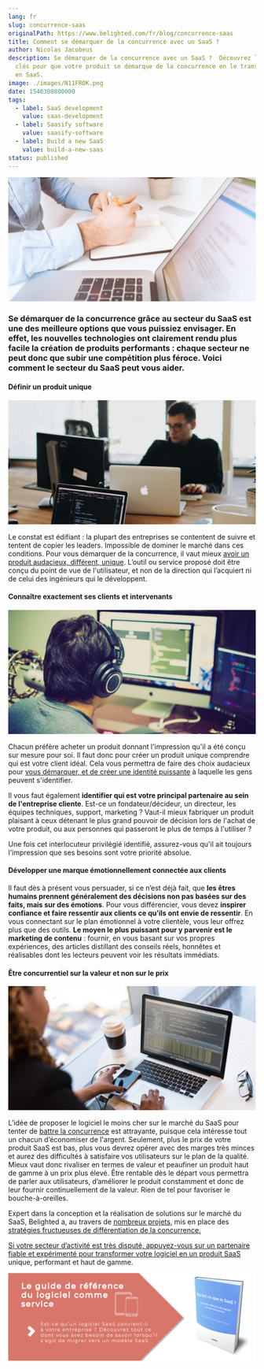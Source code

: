 ```yaml
---
lang: fr
slug: concurrence-saas
originalPath: https://www.belighted.com/fr/blog/concurrence-saas
title: Comment se démarquer de la concurrence avec un SaaS ?
author: Nicolas Jacobeus
description: Se démarquer de la concurrence avec un SaaS ?  Découvrez les points
  clés pour que votre produit se démarque de la concurrence en le transformant
  en SaaS.
image: ./images/N11FROK.png
date: 1546300800000
tags:
  - label: SaaS development
    value: saas-development
  - label: Saasify software
    value: saasify-software
  - label: Build a new SaaS
    value: build-a-new-saas
status: published
---
```

![ concurrence et saas ](/content/images/legacy/LdhcEeZLcQb0g1jjdi1On.png)

### Se démarquer de la concurrence grâce au secteur du SaaS est une des meilleure options que vous puissiez envisager. En effet, les nouvelles technologies ont clairement rendu plus facile la création de produits performants : chaque secteur ne peut donc que subir une compétition plus féroce. Voici comment le secteur du SaaS peut vous aider. 

#### **Définir un produit unique**

![produit saas unique](/content/images/legacy/wF6Cm_n1-1mOGE1FpQKnL.png)

Le constat est édifiant : la plupart des entreprises se contentent de suivre et tentent de copier les leaders. Impossible de dominer le marché dans ces conditions. Pour vous démarquer de la concurrence, il vaut mieux [avoir un produit audacieux, différent, unique](/fr/blog/d%C3%A9velopper-saas-remarquable). L’outil ou service proposé doit être conçu du point de vue de l'utilisateur, et non de la direction qui l’acquiert ni de celui des ingénieurs qui le développent. 

#### **Connaître exactement ses clients et intervenants**

![client saas](/content/images/legacy/gZ9oqfLmTivkzmXqkShj3.png)

Chacun préfère acheter un produit donnant l'impression qu'il a été conçu sur mesure pour soi. Il faut donc pour créer un produit unique comprendre qui est votre client idéal. Cela vous permettra de faire des choix audacieux pour [vous démarquer, et de créer une identité puissante](/fr/blog/saas-sauver-vieux-software) à laquelle les gens peuvent s'identifier.

Il vous faut également **identifier qui est votre principal partenaire au sein de l'entreprise cliente**. Est-ce un fondateur/décideur, un directeur, les équipes techniques, support, marketing ? Vaut-il mieux fabriquer un produit plaisant à ceux détenant le plus grand pouvoir de décision lors de l'achat de votre produit, ou aux personnes qui passeront le plus de temps à l'utiliser ?

Une fois cet interlocuteur privilégié identifié, assurez-vous qu'il ait toujours l'impression que ses besoins sont votre priorité absolue. 

#### **Développer une marque émotionnellement connectée aux clients**

Il faut dès à présent vous persuader, si ce n’est déjà fait, que **les êtres humains prennent généralement des décisions non pas basées sur des faits, mais sur des émotions**. Pour vous différencier, vous devez **inspirer confiance et faire ressentir aux clients ce qu’ils ont envie de ressentir**. En vous connectant sur le plan émotionnel à votre clientèle, vous leur offrez plus que des outils. **Le moyen le plus puissant pour y parvenir est le marketing de contenu** : fournir, en vous basant sur vos propres expériences, des articles distillant des conseils réels, honnêtes et réalisables dont les lecteurs peuvent voir les résultats immédiats.

#### **Être concurrentiel sur la valeur et non sur le prix**

![concurrence et marché du saas ](/content/images/legacy/EYpVnhBNjuMsFCCaLr_S0.png)

L’idée de proposer le logiciel le moins cher sur le marché du SaaS pour tenter de [battre la concurrence](/fr/blog/d%C3%A9velopper-saas-remarquable) est attrayante, puisque cela intéresse tout un chacun d’économiser de l'argent. Seulement, plus le prix de votre produit SaaS est bas, plus vous devrez opérer avec des marges très minces et aurez des difficultés à satisfaire vos utilisateurs sur le plan de la qualité. Mieux vaut donc rivaliser en termes de valeur et peaufiner un produit haut de gamme à un prix plus élevé. Être rentable dès le départ vous permettra de parler aux utilisateurs, d’améliorer le produit constamment et donc de leur fournir continuellement de la valeur. Rien de tel pour favoriser le bouche-à-oreilles. 

Expert dans la conception et la réalisation de solutions sur le marché du SaaS, Belighted a, au travers de [nombreux projets](/fr/clients), mis en place des [stratégies fructueuses de différentiation de la concurrence.](/fr/strategy-workshop?hsCtaTracking=705bb3ef-d4d4-4bf5-a92f-edb543febb82%7C906bbf13-77ac-46b0-8b2c-e6ac05415670)

[Si votre secteur d’activité est très disputé, appuyez-vous sur un partenaire fiable et expérimenté pour transformer votre logiciel en un produit SaaS](/fr/evaluation-developpement-produit) unique, performant et haut de gamme.

[![Nouveau call-to-action](/content/images/legacy/Htz_P1iMXy1bwRoC6u7Xy.png)](https://cta-redirect.hubspot.com/cta/redirect/1684659/efa19144-ba00-4802-bd26-7c27dbad25ab)